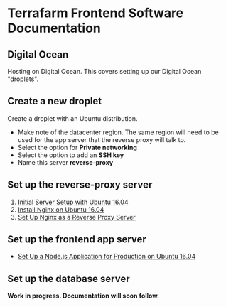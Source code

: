 # Terrafarm Frontend Software Documentation

## Digital Ocean

Hosting on Digital Ocean. This covers setting up our Digital Ocean "droplets".

## Create a new droplet

Create a droplet with an Ubuntu distribution.
- Make note of the datacenter region. The same region will need to be used for
the app server that the reverse proxy will talk to.
- Select the option for __Private networking__
- Select the option to add an __SSH key__
- Name this server __reverse-proxy__

## Set up the reverse-proxy server

1. [Initial Server Setup with Ubuntu 16.04][1]
2. [Install Nginx on Ubuntu 16.04][2]
3. [Set Up Nginx as a Reverse Proxy Server][3]

[1]: https://www.digitalocean.com/community/tutorials/initial-server-setup-with-ubuntu-16-04
[2]: https://www.digitalocean.com/community/tutorials/how-to-install-nginx-on-ubuntu-16-04
[3]: https://www.digitalocean.com/community/tutorials/how-to-set-up-a-node-js-application-for-production-on-ubuntu-16-04#set-up-nginx-as-a-reverse-proxy-server

## Set up the frontend app server

- [Set Up a Node.js Application for Production on Ubuntu 16.04][4]

[4]: https://www.digitalocean.com/community/tutorials/how-to-set-up-a-node-js-application-for-production-on-ubuntu-16-04

## Set up the database server

**Work in progress. Documentation will soon follow.**
